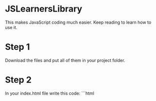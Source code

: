 # JSLearnersLibrary
This makes JavaScript coding much easier.  Keep reading to learn how to use it.

# Step 1
Download the files and put all of them in your project folder.
# Step 2
In your index.html file write this code: ```html
<script type="text/javascript" src="lib.js"></script>
<script type="text/javascript" src="main.js"></script>
```
